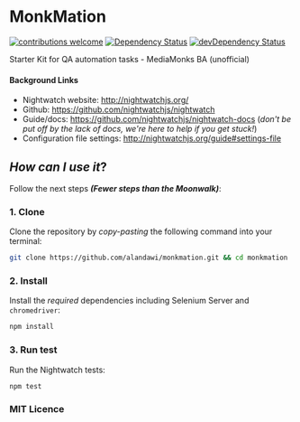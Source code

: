# MonkMation
[![contributions welcome](https://img.shields.io/badge/contributions-welcome-brightgreen.svg?style=flat)](https://github.com/alandawi/monkmation/issues)
[![Dependency Status](https://david-dm.org/alandawi/monkmation.svg)](https://github.com/alandawi/monkmation)
[![devDependency Status](https://david-dm.org/alandawi/monkmation/dev-status.svg)](https://david-dm.org/alandawi/monkmation#info=devDependencies)

Starter Kit for QA automation tasks - MediaMonks BA (unofficial)


#### Background Links

+ Nightwatch website: http://nightwatchjs.org/
+ Github: https://github.com/nightwatchjs/nightwatch
+ Guide/docs: https://github.com/nightwatchjs/nightwatch-docs
(_don't be put off by the lack of docs, we're here to help if you get stuck!_)
+ Configuration file settings: http://nightwatchjs.org/guide#settings-file


## _How can I use it_?

Follow the next steps _**(Fewer steps than the Moonwalk)**_:

### 1. Clone

Clone the repository by _copy-pasting_ the following command into your terminal:

```sh
git clone https://github.com/alandawi/monkmation.git && cd monkmation
```

### 2. Install

Install the *required* dependencies
including Selenium Server and `chromedriver`:

```sh
npm install
```

### 3. Run test

Run the Nightwatch tests:

```sh
npm test
```

### MIT Licence